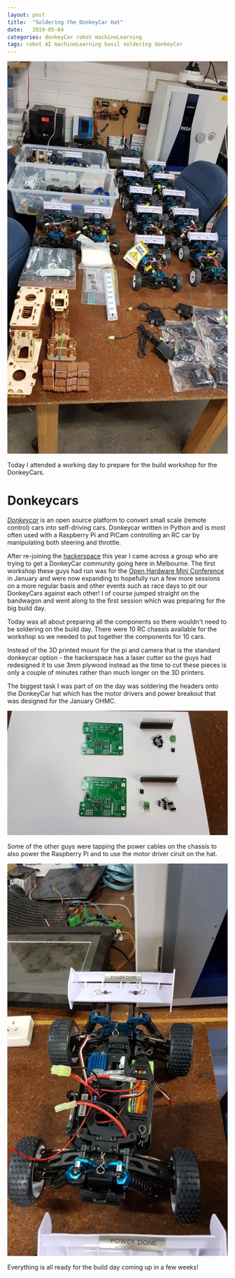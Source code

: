 ```yaml
---
layout: post
title:  "Soldering the DonkeyCar Hat"
date:   2019-05-04
categories: donkeyCar robot machineLearning
tags: robot AI machineLearning basil soldering donkeyCar
---
```


![All the cars and components](/images/donkeyCar/solderingDay/02_all_components.jpg)

Today I attended a working day to prepare for the build workshop for the DonkeyCars.

<!--more-->

# Donkeycars

_[Donkeycar][donkeycar]_ is an open source platform to convert small scale (remote control) cars into self-driving cars. Donkeycar written in Python and is most often used with a Raspberry Pi and PiCam controlling an RC car by manipulating both steering and throttle.

After re-joining the [hackerspace][cchs] this year I came across a group who are trying to get a DonkeyCar community going here in Melbourne. The first workshop these guys had run was for the [Open Hardware Mini Conference][ohmc] in January and were now expanding to hopefully run a few more sessions on a more regular basis and other events such as race days to pit our DonkeyCars against each other! I of course jumped straight on the bandwagon and went along to the first session which was preparing for the big build day.

Today was all about preparing all the components so there wouldn't need to be soldering on the build day. There were 10 RC chassis available for the workshop so we needed to put together the components for 10 cars. 

Instead of the 3D printed mount for the pi and camera that is the standard donkeycar option - the hackerspace has a laser cutter so the guys had redesigned it to use 3mm plywood instead as the time to cut these pieces is only a couple of minutes rather than much longer on the 3D printers.

The biggest task I was part of on the day was soldering the headers onto the DonkeyCar hat which has the motor drivers and power breakout that was designed for the January OHMC.

![Parts to be soldered](/images/donkeyCar/solderingDay/01_parts.jpg)

Some of the other guys were tapping the power cables on the chassis to also power the Raspberry Pi and to use the motor driver ciruit on the hat.

![Car with power changed](/images/donkeyCar/solderingDay/03_car_power_changed.jpg)

Everything is all ready for the build day coming up in a few weeks!

[ohmc]: http://www.openhardwareconf.org/wiki/Main_Page
[cchs]: http://www.hackmelbourne.org/
[donkeycar]: https://www.donkeycar.com/
[donkeycar docs]: http://docs.donkeycar.com/
[ohmc instructions]: http://www.openhardwareconf.org/wiki/OHMC2019_Software_instructions
